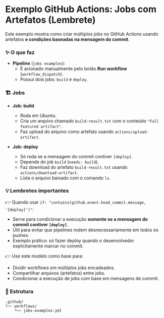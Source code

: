 
# Exemplo GitHub Actions: Jobs com Artefatos (Lembrete)

Este exemplo mostra como criar múltiplos jobs no GitHub Actions usando artefatos **e condições baseadas na mensagem do commit**.

### ✨ O que faz

- **Pipeline** (`jobs examples`):
  - É acionado manualmente pelo botão **Run workflow** (`workflow_dispatch`).
  - Possui dois jobs: `build` e `deploy`.

### 🏗 Jobs

- **Job: build**
  - Roda em Ubuntu.
  - Cria um arquivo chamado `build-result.txt` com o conteúdo `"Full featured artifact"`.
  - Faz upload do arquivo como artefato usando `actions/upload-artifact`.

- **Job: deploy**
  - Só roda se a mensagem do commit contiver `[deploy]`.
  - Depende do job `build` (`needs: build`).
  - Faz download do artefato `build-result.txt` usando `actions/download-artifact`.
  - Lista o arquivo baixado com o comando `ls`.

### 💡 Lembretes importantes

👉 Quando usar `if: "contains(github.event.head_commit.message, '[deploy]')"`:
- Serve para condicionar a execução **somente se a mensagem do commit contiver `[deploy]`**.
- Útil para evitar que pipelines rodem desnecessariamente em todos os pushes.
- Exemplo prático: só fazer deploy quando o desenvolvedor explicitamente marcar no commit.

👉 Use este modelo como base para:
- Dividir workflows em múltiplos jobs encadeados.
- Compartilhar arquivos (artefatos) entre jobs.
- Condicionar a execução de jobs com base em mensagens de commit.

### 📂 Estrutura

```
.github/
└── workflows/
    └── jobs-examples.yml
```

